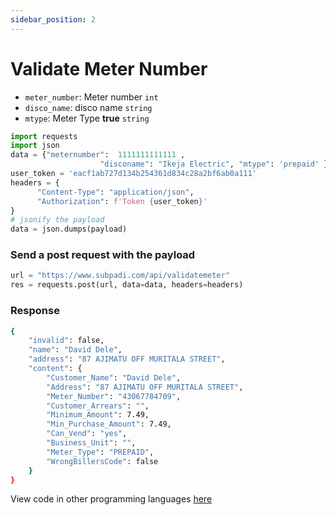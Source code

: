 ```yaml
---
sidebar_position: 2
---
```


# Validate Meter Number


- `meter_number`: Meter number `int`
- `disco_name`: disco name `string`
- `mtype`: Meter Type **true** `string`

```python
import requests
import json
data = {"meternumber": 	1111111111111 ,
                    "disconame": "Ikeja Electric", "mtype": 'prepaid' }
user_token = 'eacf1ab727d134b254361d834c28a2bf6ab0a111'
headers = {
      "Content-Type": "application/json",
      "Authorization": f'Token {user_token}'
} 
# jsonify the payload
data = json.dumps(payload)

```

### Send a post request with the payload

```python
url = "https://www.subpadi.com/api/validatemeter"
res = requests.post(url, data=data, headers=headers)
```

### Response 

```bash
{
    "invalid": false,
    "name": "David Dele",
    "address": "87 AJIMATU OFF MURITALA STREET",
    "content": {
        "Customer_Name": "David Dele",
        "Address": "87 AJIMATU OFF MURITALA STREET",
        "Meter_Number": "43067784709",
        "Customer_Arrears": "",
        "Minimum_Amount": 7.49,
        "Min_Purchase_Amount": 7.49,
        "Can_Vend": "yes",
        "Business_Unit": "",
        "Meter_Type": "PREPAID",
        "WrongBillersCode": false
    }
}
```

View code in other programming languages [here](https://documenter.getpostman.com/view/18149105/2s93CRJqgM#b9b1e802-d90a-4c4e-a96f-61aae9dbcd99)